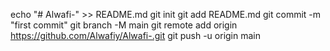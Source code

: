 echo "# Alwafi-" >> README.md 
git init 
git add README.md 
git commit -m "first commit" 
git branch -M main 
git remote add origin https://github.com/Alwafiy/Alwafi-.git
 git push -u origin main
